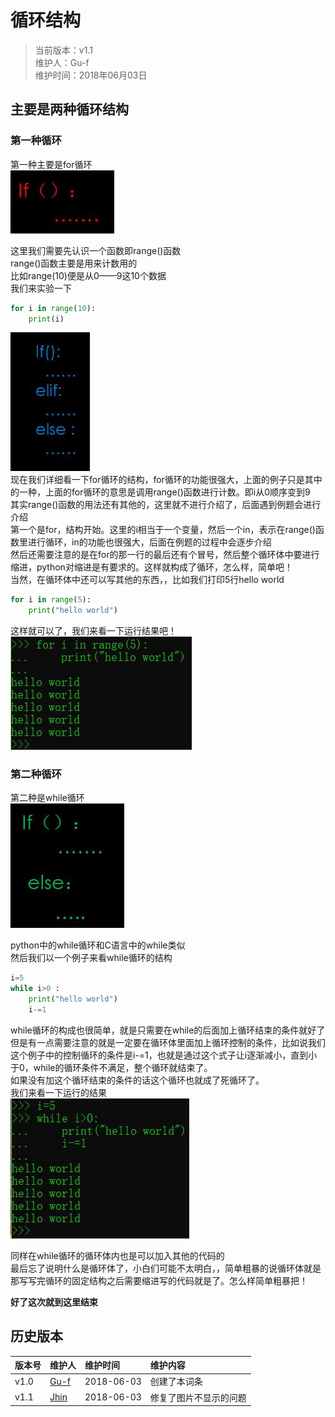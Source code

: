 # 循环结构

>当前版本：v1.1  
>维护人：Gu-f  
>维护时间：2018年06月03日

## 主要是两种循环结构
### 第一种循环
第一种主要是for循环  
![06-01](/wiki/image/python/06/06-01.jpg)  

这里我们需要先认识一个函数即range()函数  
range()函数主要是用来计数用的  
比如range(10)便是从0——9这10个数据  
我们来实验一下  
```python
for i in range(10):
    print(i)
```
![06-03](/wiki/image/python/06/06-03.jpg)  
现在我们详细看一下for循环的结构，for循环的功能很强大，上面的例子只是其中的一种，上面的for循环的意思是调用range()函数进行计数。即i从0顺序变到9  
其实range()函数的用法还有其他的，这里就不进行介绍了，后面遇到例题会进行介绍  
第一个是for，结构开始。这里的i相当于一个变量，然后一个in，表示在range()函数里进行循环，in的功能也很强大，后面在例题的过程中会逐步介绍  
然后还需要注意的是在for的那一行的最后还有个冒号，然后整个循环体中要进行缩进，python对缩进是有要求的。这样就构成了循环，怎么样，简单吧！  
当然，在循环体中还可以写其他的东西，，比如我们打印5行hello world  
```python
for i in range(5):
    print("hello world")
```
这样就可以了，我们来看一下运行结果吧！  
![06-04](/wiki/image/python/06/06-04.jpg)  

### 第二种循环  
第二种是while循环  
![06-02](/wiki/image/python/06/06-02.jpg)  

python中的while循环和C语言中的while类似  
然后我们以一个例子来看while循环的结构  
```python
i=5
while i>0 :
    print("hello world")
    i-=1
```
while循环的构成也很简单，就是只需要在while的后面加上循环结束的条件就好了  
但是有一点需要注意的就是一定要在循环体里面加上循环控制的条件，比如说我们这个例子中的控制循环的条件是i-=1，也就是通过这个式子让i逐渐减小，直到小于0，while的循环条件不满足，整个循环就结束了。  
如果没有加这个循环结束的条件的话这个循环也就成了死循环了。  
我们来看一下运行的结果  
![06-05](/wiki/image/python/06/06-05.jpg)  

同样在while循环的循环体内也是可以加入其他的代码的  
最后忘了说明什么是循环体了，小白们可能不太明白，，简单粗暴的说循环体就是那写写完循环的固定结构之后需要缩进写的代码就是了。怎么样简单粗暴把！  

**好了这次就到这里结束**  

## 历史版本

| 版本号 | 维护人 |维护时间 |维护内容|
| :- | :- | :-| :- |
| v1.0 | [Gu-f](https://Gu-f.github.io/) |2018-06-03|创建了本词条|
| v1.1 | [Jhin](https://blog.link-lin.cn/) |2018-06-03|修复了图片不显示的问题|
